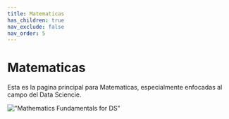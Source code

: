 ```yaml
---
title: Matematicas
has_children: true
nav_exclude: false
nav_order: 5
---
```


# Matematicas

Esta es la pagina principal para Matematicas, especialmente enfocadas al campo del Data Sciencie.

!["Mathematics Fundamentals for DS"](https://raw.githubusercontent.com/jmquintana79/jmquintana79.github.io/5-mathematics/_imgs/mathematics_fundamentals.png)
